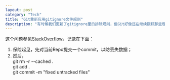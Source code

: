 ```yaml
---
layout: post    
category: "Tech"   
title: "Git重新应用gitignore文件规则"      
description: "有时候我们更新了gitignore里的排除规则，但Git好像还在继续跟踪那些理应被排除的文件。这时候我们对整个Repo删除缓存、重新应用gitignore规则。"
---
```


这个问题参见[StackOverflow](https://stackoverflow.com/questions/11451535/gitignore-not-working)，记录在下面：    

1. 保险起见，先对当前Repo提交一个commit，以防丢失数据；    
2. 然后，    
          git rm -r --cached .      
		  git add .        
		  git commit -m "fixed untracked files"      


